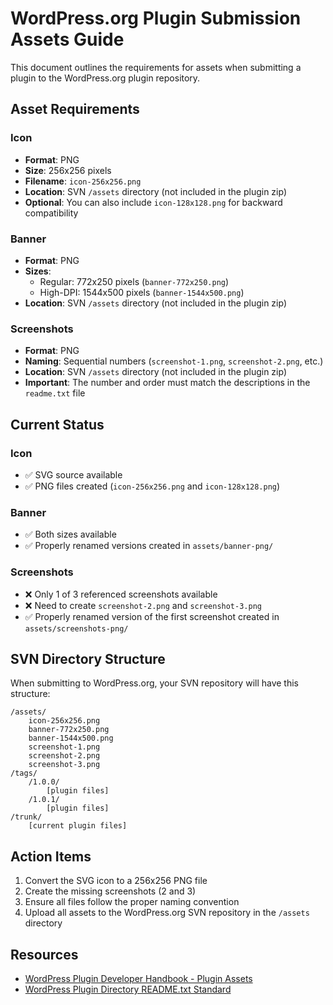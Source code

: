 # WordPress.org Plugin Submission Assets Guide

This document outlines the requirements for assets when submitting a plugin to the WordPress.org plugin repository.

## Asset Requirements

### Icon

- **Format**: PNG
- **Size**: 256x256 pixels
- **Filename**: `icon-256x256.png`
- **Location**: SVN `/assets` directory (not included in the plugin zip)
- **Optional**: You can also include `icon-128x128.png` for backward compatibility

### Banner

- **Format**: PNG
- **Sizes**:
  - Regular: 772x250 pixels (`banner-772x250.png`)
  - High-DPI: 1544x500 pixels (`banner-1544x500.png`)
- **Location**: SVN `/assets` directory (not included in the plugin zip)

### Screenshots

- **Format**: PNG
- **Naming**: Sequential numbers (`screenshot-1.png`, `screenshot-2.png`, etc.)
- **Location**: SVN `/assets` directory (not included in the plugin zip)
- **Important**: The number and order must match the descriptions in the `readme.txt` file

## Current Status

### Icon
- ✅ SVG source available
- ✅ PNG files created (`icon-256x256.png` and `icon-128x128.png`)

### Banner
- ✅ Both sizes available
- ✅ Properly renamed versions created in `assets/banner-png/`

### Screenshots
- ❌ Only 1 of 3 referenced screenshots available
- ❌ Need to create `screenshot-2.png` and `screenshot-3.png`
- ✅ Properly renamed version of the first screenshot created in `assets/screenshots-png/`

## SVN Directory Structure

When submitting to WordPress.org, your SVN repository will have this structure:

```
/assets/
    icon-256x256.png
    banner-772x250.png
    banner-1544x500.png
    screenshot-1.png
    screenshot-2.png
    screenshot-3.png
/tags/
    /1.0.0/
        [plugin files]
    /1.0.1/
        [plugin files]
/trunk/
    [current plugin files]
```

## Action Items

1. Convert the SVG icon to a 256x256 PNG file
2. Create the missing screenshots (2 and 3)
3. Ensure all files follow the proper naming convention
4. Upload all assets to the WordPress.org SVN repository in the `/assets` directory

## Resources

- [WordPress Plugin Developer Handbook - Plugin Assets](https://developer.wordpress.org/plugins/wordpress-org/plugin-assets/)
- [WordPress Plugin Directory README.txt Standard](https://developer.wordpress.org/plugins/wordpress-org/how-your-readme-txt-works/)
